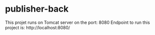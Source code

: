 # publisher-back

This projet runs on Tomcat server on the port: 8080
Endpoint to run this project is: http://localhost:8080/
